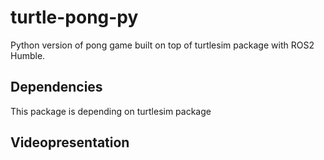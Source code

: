 # turtle-pong-py
Python version of pong game built on top of turtlesim package with ROS2 Humble.
## Dependencies
This package is depending on turtlesim package
## Videopresentation
